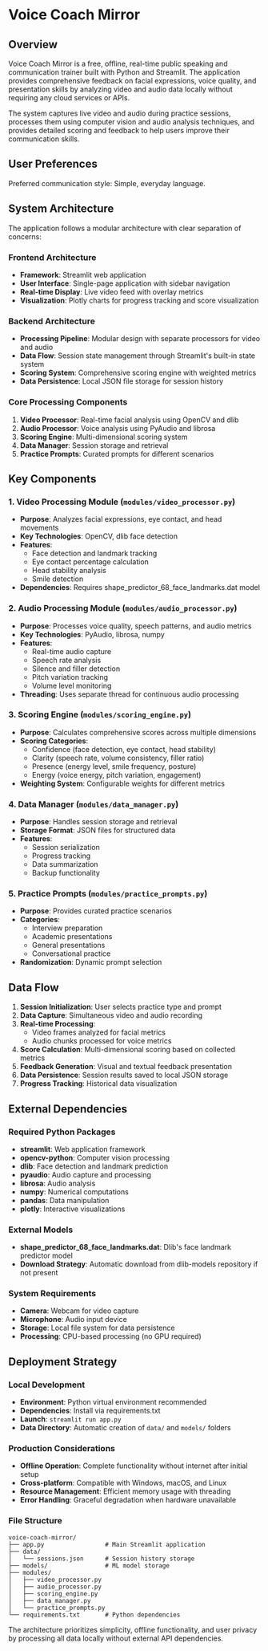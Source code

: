 # Voice Coach Mirror

## Overview

Voice Coach Mirror is a free, offline, real-time public speaking and communication trainer built with Python and Streamlit. The application provides comprehensive feedback on facial expressions, voice quality, and presentation skills by analyzing video and audio data locally without requiring any cloud services or APIs.

The system captures live video and audio during practice sessions, processes them using computer vision and audio analysis techniques, and provides detailed scoring and feedback to help users improve their communication skills.

## User Preferences

Preferred communication style: Simple, everyday language.

## System Architecture

The application follows a modular architecture with clear separation of concerns:

### Frontend Architecture
- **Framework**: Streamlit web application
- **User Interface**: Single-page application with sidebar navigation
- **Real-time Display**: Live video feed with overlay metrics
- **Visualization**: Plotly charts for progress tracking and score visualization

### Backend Architecture
- **Processing Pipeline**: Modular design with separate processors for video and audio
- **Data Flow**: Session state management through Streamlit's built-in state system
- **Scoring System**: Comprehensive scoring engine with weighted metrics
- **Data Persistence**: Local JSON file storage for session history

### Core Processing Components
1. **Video Processor**: Real-time facial analysis using OpenCV and dlib
2. **Audio Processor**: Voice analysis using PyAudio and librosa
3. **Scoring Engine**: Multi-dimensional scoring system
4. **Data Manager**: Session storage and retrieval
5. **Practice Prompts**: Curated prompts for different scenarios

## Key Components

### 1. Video Processing Module (`modules/video_processor.py`)
- **Purpose**: Analyzes facial expressions, eye contact, and head movements
- **Key Technologies**: OpenCV, dlib face detection
- **Features**: 
  - Face detection and landmark tracking
  - Eye contact percentage calculation
  - Head stability analysis
  - Smile detection
- **Dependencies**: Requires shape_predictor_68_face_landmarks.dat model

### 2. Audio Processing Module (`modules/audio_processor.py`)
- **Purpose**: Processes voice quality, speech patterns, and audio metrics
- **Key Technologies**: PyAudio, librosa, numpy
- **Features**:
  - Real-time audio capture
  - Speech rate analysis
  - Silence and filler detection
  - Pitch variation tracking
  - Volume level monitoring
- **Threading**: Uses separate thread for continuous audio processing

### 3. Scoring Engine (`modules/scoring_engine.py`)
- **Purpose**: Calculates comprehensive scores across multiple dimensions
- **Scoring Categories**:
  - Confidence (face detection, eye contact, head stability)
  - Clarity (speech rate, volume consistency, filler ratio)
  - Presence (energy level, smile frequency, posture)
  - Energy (voice energy, pitch variation, engagement)
- **Weighting System**: Configurable weights for different metrics

### 4. Data Manager (`modules/data_manager.py`)
- **Purpose**: Handles session storage and retrieval
- **Storage Format**: JSON files for structured data
- **Features**:
  - Session serialization
  - Progress tracking
  - Data summarization
  - Backup functionality

### 5. Practice Prompts (`modules/practice_prompts.py`)
- **Purpose**: Provides curated practice scenarios
- **Categories**:
  - Interview preparation
  - Academic presentations
  - General presentations
  - Conversational practice
- **Randomization**: Dynamic prompt selection

## Data Flow

1. **Session Initialization**: User selects practice type and prompt
2. **Data Capture**: Simultaneous video and audio recording
3. **Real-time Processing**: 
   - Video frames analyzed for facial metrics
   - Audio chunks processed for voice metrics
4. **Score Calculation**: Multi-dimensional scoring based on collected metrics
5. **Feedback Generation**: Visual and textual feedback presentation
6. **Data Persistence**: Session results saved to local JSON storage
7. **Progress Tracking**: Historical data visualization

## External Dependencies

### Required Python Packages
- **streamlit**: Web application framework
- **opencv-python**: Computer vision processing
- **dlib**: Face detection and landmark prediction
- **pyaudio**: Audio capture and processing
- **librosa**: Audio analysis
- **numpy**: Numerical computations
- **pandas**: Data manipulation
- **plotly**: Interactive visualizations

### External Models
- **shape_predictor_68_face_landmarks.dat**: Dlib's face landmark predictor model
- **Download Strategy**: Automatic download from dlib-models repository if not present

### System Requirements
- **Camera**: Webcam for video capture
- **Microphone**: Audio input device
- **Storage**: Local file system for data persistence
- **Processing**: CPU-based processing (no GPU required)

## Deployment Strategy

### Local Development
- **Environment**: Python virtual environment recommended
- **Dependencies**: Install via requirements.txt
- **Launch**: `streamlit run app.py`
- **Data Directory**: Automatic creation of `data/` and `models/` folders

### Production Considerations
- **Offline Operation**: Complete functionality without internet after initial setup
- **Cross-platform**: Compatible with Windows, macOS, and Linux
- **Resource Management**: Efficient memory usage with threading
- **Error Handling**: Graceful degradation when hardware unavailable

### File Structure
```
voice-coach-mirror/
├── app.py                 # Main Streamlit application
├── data/
│   └── sessions.json      # Session history storage
├── models/                # ML model storage
├── modules/
│   ├── video_processor.py
│   ├── audio_processor.py
│   ├── scoring_engine.py
│   ├── data_manager.py
│   └── practice_prompts.py
└── requirements.txt       # Python dependencies
```

The architecture prioritizes simplicity, offline functionality, and user privacy by processing all data locally without external API dependencies.